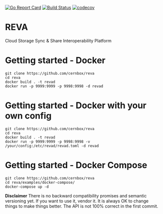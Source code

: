 [![Go Report Card](https://goreportcard.com/badge/github.com/cernbox/reva)](https://goreportcard.com/report/github.com/cernbox/reva) [![Build Status](https://travis-ci.org/cernbox/reva.svg?branch=master)](https://travis-ci.org/cernbox/reva) [![codecov](https://codecov.io/gh/cernbox/reva/branch/master/graph/badge.svg)](https://codecov.io/gh/cernbox/reva)


# REVA

Cloud Storage Sync & Share Interoperability Platform

# Getting started - Docker

```
git clone https://github.com/cernbox/reva
cd reva
docker build . -t revad
docker run -p 9999:9999 -p 9998:9998 -d revad
```

# Getting started - Docker with your own config

```
git clone https://github.com/cernbox/reva
cd reva
docker build . -t revad
docker run -p 9999:9999 -p 9998:9998 -v /your/config:/etc/revad/revad.toml -d revad
```

# Getting started - Docker Compose

```
git clone https://github.com/cernbox/reva
cd reva/examples/docker-compose/
docker-compose up -d
```

**Disclaimer**
There is no backward compatibility promises and semantic versioning yet.
If you want to use it, vendor it. It is always OK to change things to make things better.
The API is not 100% correct in the first commit.
